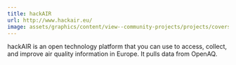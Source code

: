 ```yaml
---
title: hackAIR
url: http://www.hackair.eu/
image: assets/graphics/content/view--community-projects/projects/covers/hackair.jpg
---
```


hackAIR is an open technology platform that you can use to access, collect, and improve air quality information in Europe. It pulls data from OpenAQ.
